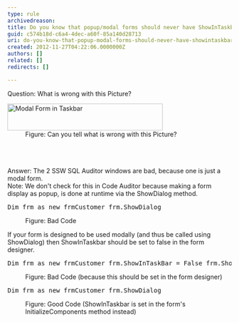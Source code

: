 ```yaml
---
type: rule
archivedreason: 
title: Do you know that popup/modal forms should never have ShowInTaskbar=True?
guid: c574b18d-c6a4-4dec-a60f-85a140d28713
uri: do-you-know-that-popup-modal-forms-should-never-have-showintaskbar-true
created: 2012-11-27T04:22:06.0000000Z
authors: []
related: []
redirects: []

---
```



<div>Question&#58; What is wrong with this Picture?</div>
<dl class="image"><dt><img alt="Modal Form in Taskbar" src="http&#58;//www.ssw.com.au/ssw/Standards/Rules/Images/ShowInTaskBar.jpg" width="349" height="60" /></dt>
<dd>Figure&#58; Can you tell what is wrong with this Picture?</dd></dl>
<br><excerpt class='endintro'></excerpt><br>
​<div>Answer&#58; The 2 SSW SQL Auditor windows are bad, because one is just a modal form.</div>
<div>Note&#58; We don't check for this in Code Auditor because making a form display as popup, is done at runtime via the ShowDialog method.</div>
<dl class="badCode"><dt><pre>Dim frm as new frmCustomer frm.ShowDialog</pre></dt>
<dd>Figure&#58; Bad Code</dd></dl>
<div>If your form is designed to be used modally (and thus be called using ShowDialog) then ShowInTaskbar should be set to false in the form designer.</div>
<dl class="badCode"><dt><pre>Dim frm as new frmCustomer frm.ShowInTaskBar = False frm.ShowDialog</pre></dt>
<dd>Figure&#58; Bad Code (because this should be set in the form designer)</dd></dl>
<dl class="goodCode"><dt><pre>Dim frm as new frmCustomer frm.ShowDialog</pre></dt>
<dd>Figure&#58; Good Code (ShowInTaskbar is set in the form's InitializeComponents method instead)</dd></dl>




